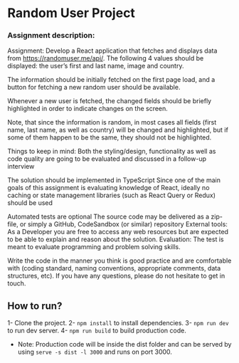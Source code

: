 # Random User Project

### Assignment description:

Assignment: Develop a React application that fetches and displays data from https://randomuser.me/api/.
The following 4 values should be displayed: the user’s first and last name, image and country.

The information should be initially fetched on the first page load, and a button for fetching a new random user should be available.

Whenever a new user is fetched, the changed fields should be briefly highlighted in order to indicate changes on the screen.

Note, that since the information is random, in most cases all fields (first name, last name, as well as country) will be changed and highlighted, but if some of them happen to be the same, they should not be highlighted.

Things to keep in mind: Both the styling/design, functionality as well as code quality are going to be evaluated and discussed in a follow-up interview

The solution should be implemented in TypeScript Since one of the main goals of this assignment is evaluating knowledge of React, ideally no caching or state management libraries (such as React Query or Redux) should be used

Automated tests are optional The source code may be delivered as a zip-file, or simply a GitHub, CodeSandbox (or similar) repository External tools: As a Developer you are free to access any web resources but are expected to be able to explain and reason about the solution. Evaluation: The test is meant to evaluate programming and problem solving skills.

Write the code in the manner you think is good practice and are comfortable with (coding standard, naming conventions, appropriate comments, data structures, etc). If you have any questions, please do not hesitate to get in touch.

## How to run?

1- Clone the project.
2- `npm install` to install dependencies.
3- `npm run dev` to run dev server.
4- `npm run build` to build production code.

- Note: Production code will be inside the dist folder and can be served by using `serve -s dist -l 3000` and runs on port 3000.

